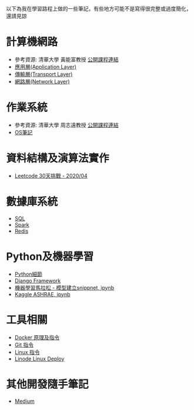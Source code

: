 以下為我在學習路程上做的一些筆記，有些地方可能不是寫得很完整或過度簡化，還請見諒

# 計算機網路
- 參考資源: 清華大學 黃能富教授 [公開課程連結](http://ocw.nthu.edu.tw/ocw/index.php?page=course&cid=13&)
- [應用層(Application Layer)](https://github.com/ddx000/Learning-Notes/blob/master/Application%20Layer.md)
- [傳輸層(Transport Layer)](https://github.com/ddx000/Learning-Notes/blob/master/Transport%20Layer.md)
- [網路層(Network Layer)](https://github.com/ddx000/Learning-Notes/blob/master/Network%20Layer.md)

# 作業系統
- 參考資源: 清華大學 周志遠教授 [公開課程連結](http://ocw.nthu.edu.tw/ocw/index.php?page=course&cid=141&)
- [OS筆記](https://github.com/ddx000/Learning-Notes/blob/master/operation%20systems.md)

# 資料結構及演算法實作
- [Leetcode 30天挑戰 - 2020/04](https://github.com/ddx000/30-Day-LeetCoding-Challenge/blob/master/Readme.md)

# 數據庫系統
- [SQL](https://github.com/ddx000/Learning-Notes/blob/master/SQL.md)
- [Spark](https://github.com/ddx000/Learning-Notes/blob/master/Spark.md)
- [Redis](https://github.com/ddx000/Learning-Notes/blob/master/redis.md)

# Python及機器學習
- [Python細節](https://github.com/ddx000/Learning-Notes/blob/master/Python.md)
- [Django Framework](https://github.com/ddx000/Django-Blog/blob/master/README.md)
- [機器學習馬拉松 - 模型建立snippnet, ipynb](https://github.com/ddx000/Machine-Learning-Challenge/blob/master/Machine%20Learning%20Notes.ipynb)
- [Kaggle ASHRAE, ipynb](https://github.com/ddx000/Kaggle_Kernel/blob/master/Kaggle_ASHRAE.ipynb)

# 工具相關
- [Docker 原理及指令](https://github.com/ddx000/Learning-Notes/blob/master/Docker.md)
- [Git 指令](https://github.com/ddx000/Learning-Notes/blob/master/Git.md)
- [Linux 指令](https://github.com/ddx000/Learning-Notes/blob/master/Linux%20bash.md)
- [Linode Linux Deploy](https://github.com/ddx000/Learning-Notes/blob/master/Linux%20Deploy.md)

# 其他開發隨手筆記
- [Medium](https://medium.com/@jimmy_huang)
